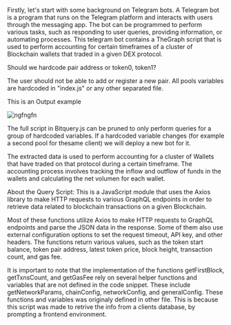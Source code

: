 Firstly, let's start with some background on Telegram bots. A Telegram bot is a program that runs on the Telegram platform and interacts with users through the messaging app. The bot can be programmed to perform various tasks, such as responding to user queries, providing information, or automating processes. This telegram bot contains a TheGraph script that is used to perform accounting for certain timeframes of a cluster of Blockchain wallets that traded in a given DEX protocol.

Should we hardcode pair address or token0, token1? 

The user should not be able to add or register a new pair. All pools variables are hardcoded in "index.js" or any other separated file.

This is an Output example

![ngfngfn](https://user-images.githubusercontent.com/83619829/226024998-07b9bbaf-8309-41df-9990-379e69cdd8a1.jpg)

The full script in Bitquery.js can be pruned to only perform queries for a group of hardcoded variables. If a hardcoded variable changes (for example a second pool for thesame client) we will deploy a new bot for it. 

The extracted data is used to perform accounting for a cluster of Wallets that have traded on that protocol during a certain timeframe. The accounting process involves tracking the inflow and outflow of funds in the wallets and calculating the net volumen for each wallet.

About the Query Script: This is a JavaScript module that uses the Axios library to make HTTP requests to various GraphQL endpoints in order to retrieve data related to blockchain transactions on a given Blockchain. 

Most of these functions utilize Axios to make HTTP requests to GraphQL endpoints and parse the JSON data in the response. Some of them also use external configuration options to set the request timeout, API key, and other headers. The functions return various values, such as the token start balance, token pair address, latest token price, block height, transaction count, and gas fee.

It is important to note that the implementation of the functions getFirstBlock, getTxnsCount, and getGasFee rely on several helper functions and variables that are not defined in the code snippet. These include getNetworkParams, chainConfig, networkConfig, and generalConfig. These functions and variables was originaly defined in other file. This is because this script was made to retrive the info from a clients database, by prompting a frontend environment. 
